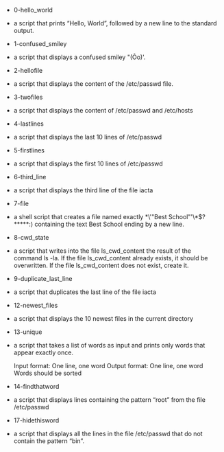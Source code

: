 * 0-hello_world
- a script that prints “Hello, World”, followed by a new line to the standard output.

* 1-confused_smiley
- a script that displays a confused smiley "(Ôo)'.

* 2-hellofile
- a script that displays the content of the /etc/passwd file.

* 3-twofiles
- a script that displays the content of /etc/passwd and /etc/hosts

* 4-lastlines
- a script that displays the last 10 lines of /etc/passwd 

* 5-firstlines
- a script that displays the first 10 lines of /etc/passwd

* 6-third_line
- a script that displays the third line of the file iacta

* 7-file
- a shell script that creates a file named exactly \*\\'"Best School"\'\\*$\?\*\*\*\*\*:) containing the text Best School ending by a new line.

* 8-cwd_state 
- a script that writes into the file ls_cwd_content the result of the command ls -la. If the file ls_cwd_content already exists, it should be overwritten. If the file ls_cwd_content does not exist, create it.

* 9-duplicate_last_line
- a script that duplicates the last line of the file iacta

* 12-newest_files
- a script that displays the 10 newest files in the current directory

* 13-unique
-  a script that takes a list of words as input and prints only words that appear exactly once.

    Input format: One line, one word
    Output format: One line, one word
    Words should be sorted

* 14-findthatword
- a script that displays lines containing the pattern “root” from the file /etc/passwd
* 17-hidethisword
- a script that displays all the lines in the file /etc/passwd that do not contain the pattern “bin”.
